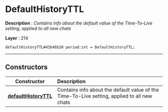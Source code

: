 # DefaultHistoryTTL

**Description** : *Contains info about the default value of the Time\-To\-Live setting, applied to all new chats*

**Layer** : 214

```tl
defaultHistoryTTL#43b46b20 period:int = DefaultHistoryTTL;
```

---

## Constructors

| Constructor | Description |
| :---: | :--- |
| [**defaultHistoryTTL**](constructor/defaultHistoryTTL) | Contains info about the default value of the Time-To-Live setting, applied to all new chats |